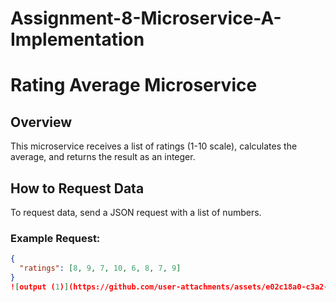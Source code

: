 # Assignment-8-Microservice-A-Implementation


# Rating Average Microservice

## Overview
This microservice receives a list of ratings (1-10 scale), calculates the average, and returns the result as an integer.

## How to Request Data
To request data, send a JSON request with a list of numbers.

### Example Request:
```json
{
  "ratings": [8, 9, 7, 10, 6, 8, 7, 9]
}
![output (1)](https://github.com/user-attachments/assets/e02c18a0-c3a2-4972-84d5-da96c82403b6)
